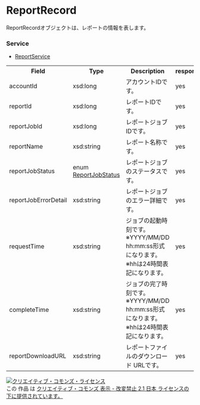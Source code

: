 # ReportRecord
ReportRecordオブジェクトは、レポートの情報を表します。
### Service
+ [ReportService](../services/ReportService.md)

<table>
 <tr>
  <th>Field</th>
  <th>Type</th>
  <th>Description</th>
  <th>response</th>
  <th>add</th>
  <th>set</th>
  <th>remove</th>
 </tr>
 <tr>
  <td>accountId</td>
  <td>xsd:long</td>
  <td>アカウントIDです。</td>
  <td>yes</td>
  <td>-</td>
  <td>-</td>
  <td>-</td>
 </tr>
  <tr>
  <td>reportId</td>
  <td>xsd:long</td>
  <td>レポートIDです。</td>
  <td>yes</td>
  <td>Requirement</td>
  <td>-</td>
  <td>-</td>
 </tr>
 <tr>
  <td>reportJobId</td>
  <td>xsd:long</td>
  <td>レポートジョブIDです。</td>
  <td>yes</td>
  <td>-</td>
  <td>-</td>
  <td>Requirement</td>
 </tr>
 <tr>
  <td>reportName</td>
  <td>xsd:string</td>
  <td>レポート名称です。</td>
  <td>yes</td>
  <td>-</td>
  <td>-</td>
  <td>-</td>
 </tr>
 <tr>
  <td>reportJobStatus</td>
  <td>enum <a href="./ReportJobStatus.md">ReportJobStatus</a></td>
  <td>レポートジョブのステータスです。</td>
  <td>yes</td>
  <td>-</td>
  <td>-</td>
  <td>-</td>
 </tr>
 <tr>
  <td>reportJobErrorDetail</td>
  <td>xsd:string</td>
  <td>レポートジョブのエラー詳細です。</td>
  <td>yes</td>
  <td>-</td>
  <td>-</td>
  <td>-</td>
 </tr>
 <tr>
  <td>requestTime</td>
  <td>xsd:string</td>
  <td>ジョブの起動時刻です。<br>※YYYY/MM/DD hh:mm:ss形式になります。<br>※hhは24時間表記になります。</td>
  <td>yes</td>
  <td>-</td>
  <td>-</td>
  <td>-</td>
 </tr>
  <tr>
  <td>completeTime</td>
  <td>xsd:string</td>
  <td>ジョブの完了時刻です。<br>※YYYY/MM/DD hh:mm:ss形式になります。<br>※hhは24時間表記になります。</td>
  <td>yes</td>
  <td>-</td>
  <td>-</td>
  <td>-</td>
 </tr>
 <tr>
  <td>reportDownloadURL</td>
  <td>xsd:string</td>
  <td>レポートファイルのダウンロード URLです。</td>
  <td>yes</td>
  <td>-</td>
  <td>-</td>
  <td>-</td>
 </tr>
</table>

<a rel="license" href="http://creativecommons.org/licenses/by-nd/2.1/jp/"><img alt="クリエイティブ・コモンズ・ライセンス" style="border-width:0" src="https://i.creativecommons.org/l/by-nd/2.1/jp/88x31.png" /></a><br />この 作品 は <a rel="license" href="http://creativecommons.org/licenses/by-nd/2.1/jp/">クリエイティブ・コモンズ 表示 - 改変禁止 2.1 日本 ライセンスの下に提供されています。</a>
